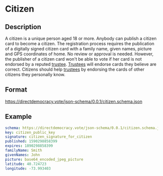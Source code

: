 # Citizen

## Description

A citizen is a unique person aged 18 or more.
Anybody can publish a citizen card to become a citizen.
The registration process requires the publication of a digitally signed citizen card with a family name, given names, picture and GPS coordinates of home.
No review or approval is needed.
However, the publisher of a citizen card won't be able to vote if her card is not endorsed by a reputed [trustee](trustee.md).
[Trustees](trustee.md) will endorse cards they believe are correct.
Citizens should help [trustees](trustee.md) by endorsing the cards of other citizens they personally know.

## Format

https://directdemocracy.vote/json-schema/0.0.1/citizen.schema.json

## Example

```yaml
schema: https://directdemocracy.vote/json-schema/0.0.1/citizen.schema.json
key: citizen_public_key
signature: citizen_signature_for_citizen
published: 1590298858399
expires: 1890298858399
familyName: Smith
givenNames: John
picture: base64_encoded_jpeg_picture
latitude: 40.724723
longitude: -73.993403
```
